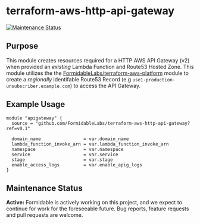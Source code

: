 # terraform-aws-http-api-gateway

[![Maintenance Status][maintenance-image]](#maintenance-status)

## Purpose

This module creates resources required for a HTTP AWS API Gateway (v2) when provided an _existing_ Lambda Function and Route53 Hosted Zone. This module utilizes the the [FormidableLabs/terraform-aws-platform](https://github.com/FormidableLabs/terraform-aws-platform) module to create a _regionally_ identifable Route53 Record (e.g `use1-production-unsubscriber.example.com`) to access the API Gateway.

## Example Usage

```
module "apigateway" {
  source = "github.com/FormidableLabs/terraform-aws-http-api-gateway?ref=v0.1"

  domain_name                = var.domain_name
  lambda_function_invoke_arn = var.lambda_function_invoke_arn
  namespace                  = var.namespace
  service                    = var.service
  stage                      = var.stage
  enable_access_logs         = var.enable_apig_logs
}

```

[maintenance-image]: https://img.shields.io/badge/maintenance-active-green.svg?color=brightgreen&style=flat

## Maintenance Status

**Active:** Formidable is actively working on this project, and we expect to continue for work for the foreseeable future. Bug reports, feature requests and pull requests are welcome.
